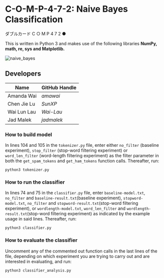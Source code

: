 # C-O-M-P-4-7-2: Naive Bayes Classification 
ダブルカード C ○ M P 4 7 2 ●

This is written in Python 3 and makes use of the following libraries **NumPy, math, re, sys
and Matplotlib.**

![naive_bayes](https://imgur.com/EpTaPNK.png)

## Developers

| Name          | GitHub Handle | 
| ------------------ | ------------- |
| Amanda Wai |  _amawai_ |
| Chen Jie Lu | _SunXP_ |
| Wai Lun Lau | _Wai-Lau_ |
| Jad Malek | _jadmalek_ |

### How to build model
In lines 104 and 105 in the `tokenizer.py` file, enter either `no_filter` (baseline experiment), `stop_filter` (stop-word filtering experiment) or `word_len_filter` (word-length filtering experiment) as the filter parameter in both the `get_spam_tokens` and `get_ham_tokens` function calls. Thereafter, run:

`python3 tokenizer.py`

### How to run the classifier
In lines 74 and 75 in the `classifier.py` file, enter `baseline-model.txt`, `no_filter` and `baseline-result.txt`(baseline experiment), `stopword-model.txt`, `no_filter` and `stopword-result.txt`(stop-word filtering experiment), or `wordlength-model.txt`, `word_len_filter` and `wordlength-result.txt`(stop-word filtering experiment) as indicated by the example usage in said lines. Thereafter, run:

`python3 classifier.py`

### How to evaluate the classifier
Uncomment any of the commented out function calls in the last lines of the file, depending on which experiment you are trying to carry out and are interested in evaluating, and run:

`python3 classifier_analysis.py`
